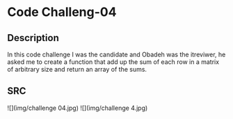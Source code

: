 # Code Challeng-04

## Description
In this code challenge I was the candidate and Obadeh was the itreviwer, he asked me to create a function that  add up the sum of each row in a matrix of arbitrary size and return an array of the sums.

## SRC
![](img/challenge 04.jpg)
![](img/challenge 4.jpg)


